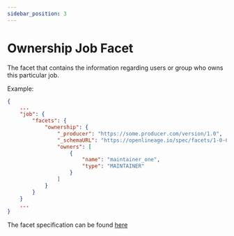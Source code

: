 ```yaml
---
sidebar_position: 3
---
```


# Ownership Job Facet


The facet that contains the information regarding users or group who owns this particular job.

Example:

```json
{
    ...
    "job": {
        "facets": {
            "ownership": {
                "_producer": "https://some.producer.com/version/1.0",
                "_schemaURL": "https://openlineage.io/spec/facets/1-0-0/OwnershipJobFacet.json",
                "owners": [
                    {
                        "name": "maintainer_one",
                        "type": "MAINTAINER"
                    }
                ]
            }
        }
    }
    ...
}
```


The facet specification can be found [here](https://openlineage.io/spec/facets/1-0-0/OwnershipJobFacet.json)